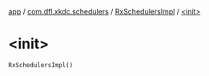[app](../../index.md) / [com.dfl.xkdc.schedulers](../index.md) / [RxSchedulersImpl](index.md) / [&lt;init&gt;](./-init-.md)

# &lt;init&gt;

`RxSchedulersImpl()`